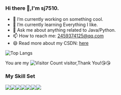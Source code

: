 ### Hi there 👋,I'm sj7510.

- 🔭 I’m currently working on something cool.
- 🌱 I’m currently learning Everything I like.
- 💬 Ask me about anything related to Java/Python.
- 📫 How to reach me: 2459374125@qq.com
- 😄 Read more about my CSDN: [here](https://blog.csdn.net/weixin_43508142?type=blog)

![Top Langs](https://github-readme-stats.vercel.app/api/top-langs/?username=sj7510&layout=compact&theme=tokyonight)

You are my ![Visitor Count](https://profile-counter.glitch.me/wisdom-zhe/count.svg) visitor,Thank You!:kissing_heart::kissing_heart:

### My Skill Set

![](https://img.shields.io/badge/Java-ED8B00?style=for-the-badge&logo=openjdk&logoColor=white)![](https://img.shields.io/badge/Python-3776AB?style=for-the-badge&logo=python&logoColor=white)![](https://img.shields.io/badge/Rust-000000?style=for-the-badge&logo=Rust&logoColor=white)![](https://img.shields.io/badge/Go-00ADD8?style=for-the-badge&logo=Go&logoColor=white)![](https://img.shields.io/badge/javascript-F7DF1E?style=for-the-badge&logo=javascript&logoColor=white)![](https://img.shields.io/badge/vue-4FC08D?style=for-the-badge&logo=vuedotjs&logoColor=white)![](https://img.shields.io/badge/typescript-3178C6?style=for-the-badge&logo=typescript&logoColor=white)
